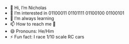 - 👋 Hi, I’m Nicholas
- 👀 I’m interested in 01100011 01101111 01100100 01100101
- 🌱 I’m always learning 
- 📫 How to reach me 🤷
- 😄 Pronouns: He/Him
- ⚡ Fun fact: I race 1/10 scale RC cars
